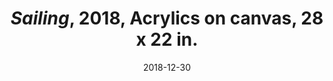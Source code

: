 ---
layout: allprojectdetail
title:  <i>Sailing</i>, 2018, Acrylics on canvas, 28 x 22 in.
type: image
date:   2018-12-30
image: Taeyoon_Choi_Sailing_2018_LKJ_6a.png
meta:
orientation:
alt-text: Lush strokes in baby blue, in front of a dark blue background. Flourescent yellow sail in triangle form. Two abstract figures in a boat. 
categories: all-paintings
 
---